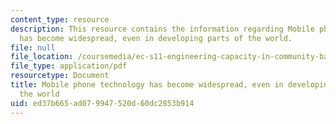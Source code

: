 ```yaml
---
content_type: resource
description: This resource contains the information regarding Mobile phone technology
  has become widespread, even in developing parts of the world.
file: null
file_location: /coursemedia/ec-s11-engineering-capacity-in-community-based-healthcare-fall-2005/ed37b665ad079947520d60dc2853b914_MITEC_S11F05_hw3_artaccess.pdf
file_type: application/pdf
resourcetype: Document
title: Mobile phone technology has become widespread, even in developing parts of
  the world
uid: ed37b665-ad07-9947-520d-60dc2853b914
---
```

